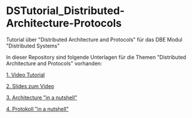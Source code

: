 # DSTutorial_Distributed-Architecture-Protocols
Tutorial über "Distributed Architecture and Protocols" für das DBE Modul "Distributed Systems"

In dieser Repository sind folgende Unterlagen für die Themen "Distributed Architecture and Protocols" vorhanden:

[1. Video Tutorial](https://youtu.be/M4EzZQPWPmU)

[2. Slides zum Video](https://github.com/digitalhhz/DSTutorial_Distributed-Architecture-Protocols/blob/master/Distributed%20Architecture%20and%20Protocols.pptx)

[3. Architecture "in a nutshell"](https://github.com/digitalhhz/DSTutorial_Distributed-Architecture-Protocols/blob/master/InfoSheet_Architecture2.pdf)

[4. Protokoll "in a nutshell"](https://github.com/digitalhhz/DSTutorial_Distributed-Architecture-Protocols/blob/master/InfoSheet_ProtokollAbgabe1.pdf)
